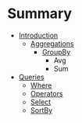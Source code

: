 # Summary

* [Introduction](README.md)
   * [Aggregations](documentation/aggregations/aggregationsmd.md)
       * [GroupBy](documentation/aggregations/groupby.md)
           * Avg
           * Sum
* [Queries](documentation/queries/queries.md)
   * [Where](documentation/queries/where.md)
   * [Operators](documentation/queries/operators.md)
   * [Select](documentation/queries/select.md)
   * [SortBy](documentation/queries/sortby.md)


